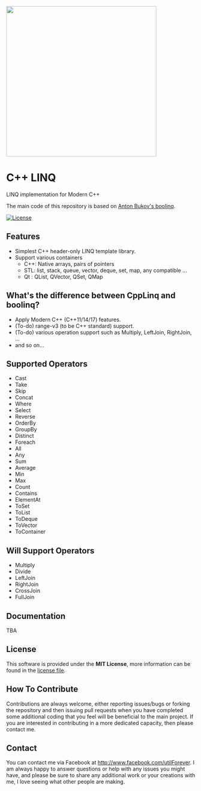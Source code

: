 <img src="https://github.com/utilForever/CppLinq/blob/master/CppLinqLogo.png" align="center" width="400" height="400" />

# C++ LINQ

LINQ implementation for Modern C++

The main code of this repository is based on [Anton Bukov's boolinq](https://github.com/k06a/boolinq).

[![License](https://img.shields.io/badge/Licence-GNU-blue.svg)](https://github.com/utilForever/CppLinq/blob/master/LICENSE)

## Features

* Simplest C++ header-only LINQ template library. 
* Support various containers
  * C++: Native arrays, pairs of pointers
  * STL: list, stack, queue, vector, deque, set, map, any compatible ...
  * Qt : QList, QVector, QSet, QMap

## What's the difference between CppLinq and boolinq?

* Apply Modern C++ (C++11/14/17) features.
* (To-do) range-v3 (to be C++ standard) support.
* (To-do) various operation support such as Multiply, LeftJoin, RightJoin, ...
* and so on...

## Supported Operators

* Cast
* Take
* Skip
* Concat
* Where
* Select
* Reverse
* OrderBy
* GroupBy
* Distinct
* Foreach
* All
* Any
* Sum
* Average
* Min
* Max
* Count
* Contains
* ElementAt
* ToSet
* ToList
* ToDeque
* ToVector
* ToContainer

## Will Support Operators

* Multiply
* Divide
* LeftJoin
* RightJoin
* CrossJoin
* FullJoin

## Documentation

TBA

## License

This software is provided under the **MIT License**, more information can be found in the [license file](https://github.com/utilForever/CppLinq/blob/master/LICENSE).

## How To Contribute

Contributions are always welcome, either reporting issues/bugs or forking the repository and then issuing pull requests when you have completed some additional coding that you feel will be beneficial to the main project. If you are interested in contributing in a more dedicated capacity, then please contact me.

## Contact

You can contact me via Facebook at http://www.facebook.com/utilForever. I am always happy to answer questions or help with any issues you might have, and please be sure to share any additional work or your creations with me, I love seeing what other people are making.